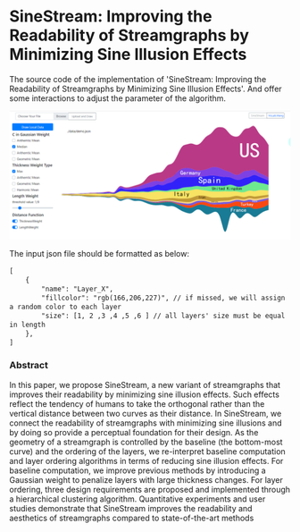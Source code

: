 # SineStream: Improving the Readability of Streamgraphs by Minimizing Sine Illusion Effects

The source code of the implementation of 'SineStream: Improving the Readability of Streamgraphs by Minimizing Sine Illusion Effects'. And offer some interactions to adjust the parameter of the algorithm.

<img src="figures/main.png?raw=true" alt="Screenshot of the MainPage.">

The input json file should be formatted as below: 
```
[
    {
        "name": "Layer_X",
        "fillcolor": "rgb(166,206,227)", // if missed, we will assign a random color to each layer
        "size": [1, 2 ,3 ,4 ,5 ,6 ] // all layers' size must be equal in length
    },
]
```

### Abstract
In this paper, we propose SineStream, a new variant of streamgraphs that improves their readability by minimizing sine illusion effects. Such effects reflect the tendency of humans to take the orthogonal rather than the vertical distance between two curves as their distance. In SineStream, we connect the readability of streamgraphs with minimizing sine illusions and by doing so provide a perceptual foundation for their design. As the geometry of a streamgraph is controlled by the baseline (the bottom-most curve) and the ordering of the layers, we re-interpret baseline computation and layer ordering algorithms in terms of reducing sine illusion effects. For baseline computation, we improve previous methods by introducing a Gaussian weight to penalize layers with large thickness changes. For layer ordering, three design requirements are proposed and implemented through a hierarchical clustering algorithm. Quantitative experiments and user studies demonstrate that SineStream improves the readability and aesthetics of streamgraphs compared to state-of-the-art methods